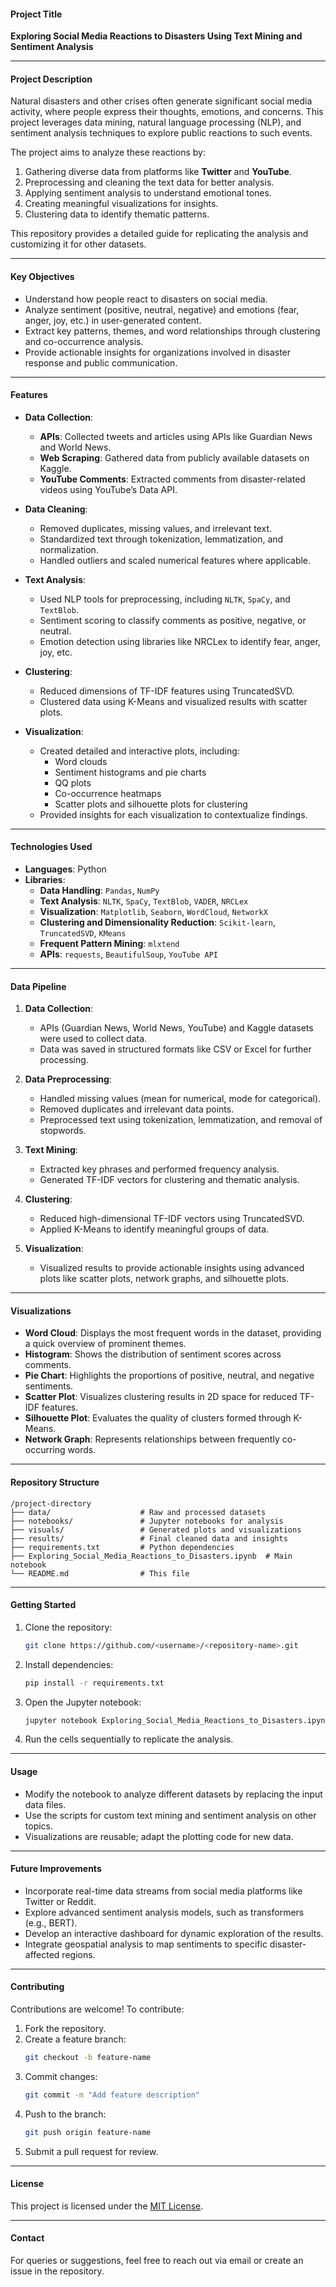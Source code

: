 #### **Project Title**  
**Exploring Social Media Reactions to Disasters Using Text Mining and Sentiment Analysis**

---

#### **Project Description**  
Natural disasters and other crises often generate significant social media activity, where people express their thoughts, emotions, and concerns. This project leverages data mining, natural language processing (NLP), and sentiment analysis techniques to explore public reactions to such events.

The project aims to analyze these reactions by:
1. Gathering diverse data from platforms like **Twitter** and **YouTube**.
2. Preprocessing and cleaning the text data for better analysis.
3. Applying sentiment analysis to understand emotional tones.
4. Creating meaningful visualizations for insights.
5. Clustering data to identify thematic patterns.

This repository provides a detailed guide for replicating the analysis and customizing it for other datasets.

---

#### **Key Objectives**
- Understand how people react to disasters on social media.  
- Analyze sentiment (positive, neutral, negative) and emotions (fear, anger, joy, etc.) in user-generated content.  
- Extract key patterns, themes, and word relationships through clustering and co-occurrence analysis.  
- Provide actionable insights for organizations involved in disaster response and public communication.  

---

#### **Features**
- **Data Collection**:  
  - **APIs**: Collected tweets and articles using APIs like Guardian News and World News.  
  - **Web Scraping**: Gathered data from publicly available datasets on Kaggle.  
  - **YouTube Comments**: Extracted comments from disaster-related videos using YouTube’s Data API.

- **Data Cleaning**:  
  - Removed duplicates, missing values, and irrelevant text.  
  - Standardized text through tokenization, lemmatization, and normalization.  
  - Handled outliers and scaled numerical features where applicable.

- **Text Analysis**:  
  - Used NLP tools for preprocessing, including `NLTK`, `SpaCy`, and `TextBlob`.  
  - Sentiment scoring to classify comments as positive, negative, or neutral.  
  - Emotion detection using libraries like NRCLex to identify fear, anger, joy, etc.  

- **Clustering**:  
  - Reduced dimensions of TF-IDF features using TruncatedSVD.  
  - Clustered data using K-Means and visualized results with scatter plots.

- **Visualization**:  
  - Created detailed and interactive plots, including:
    - Word clouds
    - Sentiment histograms and pie charts
    - QQ plots
    - Co-occurrence heatmaps
    - Scatter plots and silhouette plots for clustering  
  - Provided insights for each visualization to contextualize findings.

---

#### **Technologies Used**
- **Languages**: Python  
- **Libraries**:  
  - **Data Handling**: `Pandas`, `NumPy`  
  - **Text Analysis**: `NLTK`, `SpaCy`, `TextBlob`, `VADER`, `NRCLex`  
  - **Visualization**: `Matplotlib`, `Seaborn`, `WordCloud`, `NetworkX`  
  - **Clustering and Dimensionality Reduction**: `Scikit-learn`, `TruncatedSVD`, `KMeans`  
  - **Frequent Pattern Mining**: `mlxtend`  
  - **APIs**: `requests`, `BeautifulSoup`, `YouTube API`  

---

#### **Data Pipeline**
1. **Data Collection**:  
   - APIs (Guardian News, World News, YouTube) and Kaggle datasets were used to collect data.  
   - Data was saved in structured formats like CSV or Excel for further processing.

2. **Data Preprocessing**:  
   - Handled missing values (mean for numerical, mode for categorical).  
   - Removed duplicates and irrelevant data points.  
   - Preprocessed text using tokenization, lemmatization, and removal of stopwords.

3. **Text Mining**:  
   - Extracted key phrases and performed frequency analysis.  
   - Generated TF-IDF vectors for clustering and thematic analysis.  

4. **Clustering**:  
   - Reduced high-dimensional TF-IDF vectors using TruncatedSVD.  
   - Applied K-Means to identify meaningful groups of data.  

5. **Visualization**:  
   - Visualized results to provide actionable insights using advanced plots like scatter plots, network graphs, and silhouette plots.  

---

#### **Visualizations**
- **Word Cloud**: Displays the most frequent words in the dataset, providing a quick overview of prominent themes.  
- **Histogram**: Shows the distribution of sentiment scores across comments.  
- **Pie Chart**: Highlights the proportions of positive, neutral, and negative sentiments.  
- **Scatter Plot**: Visualizes clustering results in 2D space for reduced TF-IDF features.  
- **Silhouette Plot**: Evaluates the quality of clusters formed through K-Means.  
- **Network Graph**: Represents relationships between frequently co-occurring words.  

---

#### **Repository Structure**
```
/project-directory
├── data/                    # Raw and processed datasets
├── notebooks/               # Jupyter notebooks for analysis
├── visuals/                 # Generated plots and visualizations
├── results/                 # Final cleaned data and insights
├── requirements.txt         # Python dependencies
├── Exploring_Social_Media_Reactions_to_Disasters.ipynb  # Main notebook
└── README.md                # This file
```

---

#### **Getting Started**
1. Clone the repository:  
   ```bash
   git clone https://github.com/<username>/<repository-name>.git
   ```
2. Install dependencies:  
   ```bash
   pip install -r requirements.txt
   ```
3. Open the Jupyter notebook:  
   ```bash
   jupyter notebook Exploring_Social_Media_Reactions_to_Disasters.ipynb
   ```
4. Run the cells sequentially to replicate the analysis.

---

#### **Usage**
- Modify the notebook to analyze different datasets by replacing the input data files.  
- Use the scripts for custom text mining and sentiment analysis on other topics.  
- Visualizations are reusable; adapt the plotting code for new data.

---

#### **Future Improvements**
- Incorporate real-time data streams from social media platforms like Twitter or Reddit.  
- Explore advanced sentiment analysis models, such as transformers (e.g., BERT).  
- Develop an interactive dashboard for dynamic exploration of the results.  
- Integrate geospatial analysis to map sentiments to specific disaster-affected regions.

---

#### **Contributing**
Contributions are welcome! To contribute:  
1. Fork the repository.  
2. Create a feature branch:  
   ```bash
   git checkout -b feature-name
   ```
3. Commit changes:  
   ```bash
   git commit -m "Add feature description"
   ```
4. Push to the branch:  
   ```bash
   git push origin feature-name
   ```
5. Submit a pull request for review.

---

#### **License**
This project is licensed under the [MIT License](LICENSE).

---

#### **Contact**
For queries or suggestions, feel free to reach out via email or create an issue in the repository.
